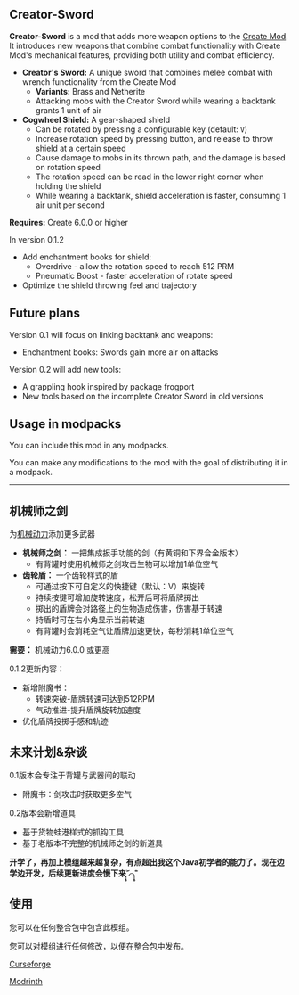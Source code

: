 ## Creator-Sword

**Creator-Sword** is a mod that adds more weapon options to the [Create Mod](https://www.curseforge.com/minecraft/mc-mods/create). It introduces new weapons that combine combat functionality with Create Mod's mechanical features, providing both utility and combat efficiency.

*   **Creator's Sword:** A unique sword that combines melee combat with wrench functionality from the Create Mod
    *   **Variants:** Brass and Netherite
    *   Attacking mobs with the Creator Sword while wearing a backtank grants 1 unit of air
*   **Cogwheel Shield:** A gear-shaped shield
    *   Can be rotated by pressing a configurable key (default: `V`)
    *   Increase rotation speed by pressing button, and release to throw shield at a certain speed
    *   Cause damage to mobs in its thrown path, and the damage is based on rotation speed
    *   The rotation speed can be read in the lower right corner when holding the shield
    *   While wearing a backtank, shield acceleration is faster, consuming 1 air unit per second

**Requires:** Create 6.0.0 or higher

In version 0.1.2

* Add enchantment books for shield:
  * Overdrive - allow the rotation speed to reach 512 PRM
  * Pneumatic Boost - faster acceleration of rotate speed
* Optimize the shield throwing feel and trajectory

## Future plans
Version 0.1 will focus on linking backtank and weapons:
* Enchantment books: Swords gain more air on attacks

Version 0.2 will add new tools:
* A grappling hook inspired by package frogport
* New tools based on the incomplete Creator Sword in old versions

## Usage in modpacks

You can include this mod in any modpacks.

You can make any modifications to the mod with the goal of distributing it in a modpack.

***

## 机械师之剑

为[机械动力](https://www.curseforge.com/minecraft/mc-mods/create)添加更多武器

*   **机械师之剑：** 一把集成扳手功能的剑（有黄铜和下界合金版本）
    *   有背罐时使用机械师之剑攻击生物可以增加1单位空气
*   **齿轮盾：** 一个齿轮样式的盾
    *   可通过按下可自定义的快捷键（默认：V）来旋转
    *   持续按键可增加旋转速度，松开后可将盾牌掷出
    *   掷出的盾牌会对路径上的生物造成伤害，伤害基于转速
    *   持盾时可在右小角显示当前转速
    *   有背罐时会消耗空气让盾牌加速更快，每秒消耗1单位空气

**需要：** 机械动力6.0.0 或更高

0.1.2更新内容：
* 新增附魔书：
  * 转速突破-盾牌转速可达到512RPM
  * 气动推进-提升盾牌旋转加速度
* 优化盾牌投掷手感和轨迹

## 未来计划&杂谈

0.1版本会专注于背罐与武器间的联动
* 附魔书：剑攻击时获取更多空气

0.2版本会新增道具
* 基于货物蛙港样式的抓钩工具
* 基于老版本不完整的机械师之剑的新道具

**开学了，再加上模组越来越复杂，有点超出我这个Java初学者的能力了。现在边学边开发，后续更新进度会慢下来˃̣̣̥᷄⌓˂̣̣̥᷅**

## 使用

您可以在任何整合包中包含此模组。

您可以对模组进行任何修改，以便在整合包中发布。

[Curseforge](https://www.curseforge.com/minecraft/mc-mods/creator-sword)

[Modrinth](https://modrinth.com/mod/creator-sword)